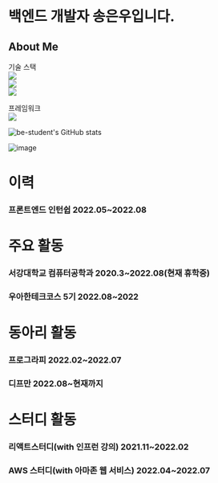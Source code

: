 # 백엔드 개발자 송은우입니다.

## About Me

기술 스택<br/>
<img src="https://img.shields.io/badge/node-339933.svg?&style=for-the-badge&logo=node.js&logoColor=white">
<br/>
<img src="https://img.shields.io/badge/typescript-3178C6?style=for-the-badge&logo=Typescript&logoColor=white">
<br/>
<img src="https://img.shields.io/badge/java-007396?style=for-the-badge&logo=java&logoColor=white"> 

프레임워크<br/>
<img src="https://img.shields.io/badge/nestjs-E0234E?style=for-the-badge&logo=nestJS&logoColor=white">


![be-student's GitHub stats](https://github-readme-stats.vercel.app/api?username=be-student&show_icons=true&theme=dark)

![image](https://user-images.githubusercontent.com/80899085/197405723-060f0cf1-9d98-4345-9aa1-aa4adf0aaaa2.png)
# 이력

### 프론트엔드 인턴쉽 2022.05~2022.08

# 주요 활동

### 서강대학교 컴퓨터공학과 2020.3~2022.08(현재 휴학중)
### 우아한테크코스 5기 2022.08~2022

# 동아리 활동

### 프로그라피 2022.02~2022.07
### 디프만 2022.08~현재까지

# 스터디 활동

### 리액트스터디(with 인프런 강의) 2021.11~2022.02
### AWS 스터디(with 아마존 웹 서비스) 2022.04~2022.07
